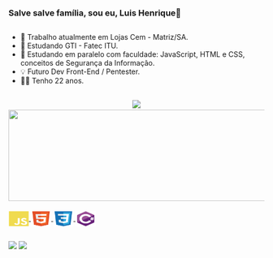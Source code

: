 ### Salve salve família, sou eu, Luis Henrique👋
##

- 🔭 Trabalho atualmente em Lojas Cem - Matriz/SA.
- 🌱 Estudando GTI - Fatec ITU.
- 🌱 Estudando em paralelo com faculdade: JavaScript, HTML e CSS, conceitos de Segurança da Informação.
- 💡 Futuro Dev Front-End / Pentester.
- 🙋‍♂️ Tenho 22 anos.

##

<div align="center">
  <a href="https://github.com/LuisHSilvaJS">
  <img height="180em" src="https://github-readme-stats.vercel.app/api?username=LuisHSilvaJS&show_icons=true&theme=gruvbox&include_all_commits=true&count_private=true"/>
  <img height="180em" width="550" src="https://github-readme-stats.vercel.app/api/top-langs/?username=LuisHSilvaJS&layout=compact&langs_count=7&theme=gruvbox"/>
</div>
  <div style="display: inline_block"><br>
  <img align="center" alt="Rafa-Js" height="30" width="40" src="https://raw.githubusercontent.com/devicons/devicon/master/icons/javascript/javascript-plain.svg">
  <img align="center" alt="Rafa-HTML" height="30" width="40" src="https://raw.githubusercontent.com/devicons/devicon/master/icons/html5/html5-original.svg">
  <img align="center" alt="Rafa-CSS" height="30" width="40" src="https://raw.githubusercontent.com/devicons/devicon/master/icons/css3/css3-original.svg">
  <img align="center" alt="Rafa-Csharp" height="30" width="40" src="https://raw.githubusercontent.com/devicons/devicon/master/icons/csharp/csharp-original.svg">
</div>

##

  <div>

  <a href="https://instagram.com/l.henriiq" target="_blank"><img src="https://img.shields.io/badge/-Instagram-%23E4405F?style=for-the-badge&logo=instagram&logoColor=white" target="_blank"></a>
  <a href = "mailto:luisguardinha@gmail.com"><img src="https://img.shields.io/badge/-Gmail-%23333?style=for-the-badge&logo=gmail&logoColor=white" target="_blank"></a>
  </div>
